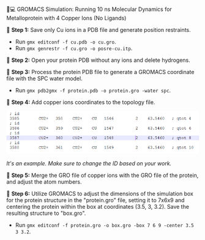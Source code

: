 🔬💻 GROMACS Simulation: Running 10 ns Molecular Dynamics for Metalloprotein with 4 Copper Ions (No Ligands)

🔧 **Step 1:** Save only Cu ions in a PDB file and generate position restraints.

- Run `gmx editconf -f cu.pdb -o cu.gro`.
- Run `gmx genrestr -f cu.gro -o posre-cu.itp`.

🔧 **Step 2:** Open your protein PDB without any ions and delete hydrogens.

🔧 **Step 3:** Process the protein PDB file to generate a GROMACS coordinate file with the SPC water model.

 - Run `gmx pdb2gmx -f protein.pdb -o protein.gro -water spc`.

🔧 **Step 4:** Add copper ions coordinates to the topology file.

![Cooper Ions Coordinate Topology File](cooperions_coordinate_topology_file.jpg)

*It's an example. Make sure to change the ID based on your work.*
 
🔧 **Step 5:**  Merge the GRO file of copper ions with the GRO file of the protein, and adjust the atom numbers.

🔧 **Step 6:** Utilize GROMACS to adjust the dimensions of the simulation box for the protein structure in the "protein.gro" file, setting it to 7x6x9 and centering the protein within the box at coordinates (3.5, 3, 3.2). Save the resulting structure to "box.gro".
  - Run `gmx editconf -f protein.gro -o box.gro -box 7 6 9 -center 3.5 3 3.2`.









